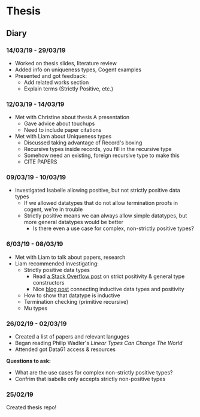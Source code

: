 # Thesis

## Diary

### 14/03/19 - 29/03/19
* Worked on thesis slides, literature review
* Added info on uniqueness types, Cogent examples
* Presented and got feedback:
    * Add related works section
    * Explain terms (Strictly Positive, etc.)


### 12/03/19 - 14/03/19
* Met with Christine about thesis A presentation
    * Gave advice about touchups
    * Need to include paper citations
* Met with Liam about Uniqueness types
    * Discussed taking advantage of Record's boxing
    * Recursive types inside records, you fill in the recursive type
    * Somehow need an existing, foreign recursive type to make this
    * CITE PAPERS

### 09/03/19 - 10/03/19

* Investigated Isabelle allowing positive, but not strictly positive data types
    * If we allowed datatypes that do not allow termination proofs in cogent, we're in trouble
    * Strictly positive means we can always allow simple datatypes, but more general datatypes would be better
        * Is there even a use case for complex, non-strictly positive types?

### 6/03/19 - 08/03/19

* Met with Liam to talk about papers, research
* Liam recommended investigating:
    * Strictly positive data types
        * Read [a Stack Overflow post](https://cs.stackexchange.com/questions/55646/strict-positivity) on strict positivity & general type constructors
        * Nice [blog post](http://vilhelms.github.io/posts/why-must-inductive-types-be-strictly-positive/) connecting inductive data types and positivity
    * How to show that datatype is inductive
    * Termination checking (primitive recursive)
    * Mu types

### 26/02/19 - 02/03/19

* Created a list of papers and relevant languges
* Began reading Philip Wadler's *Linear Types Can Change The World*
* Attended got Data61 access & resources

**Questions to ask:**
* What are the use cases for complex non-strictly positive types?
* Confrim that isabelle only accepts strictly non-positive types

### 25/02/19

Created thesis repo!
